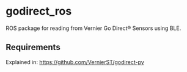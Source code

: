 # godirect_ros
ROS package for reading from Vernier Go Direct® Sensors using BLE. 

## Requirements
Explained in: https://github.com/VernierST/godirect-py
